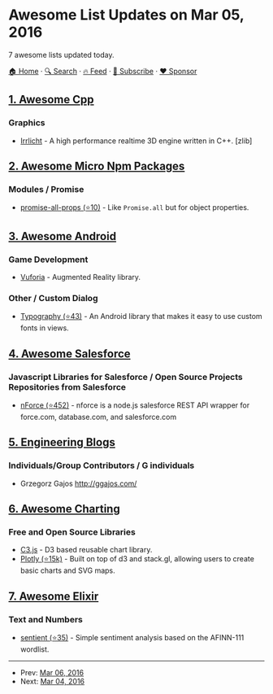 # Awesome List Updates on Mar 05, 2016

7 awesome lists updated today.

[🏠 Home](/README.md) · [🔍 Search](https://www.trackawesomelist.com/search/) · [🔥 Feed](https://www.trackawesomelist.com/rss.xml) · [📮 Subscribe](https://trackawesomelist.us17.list-manage.com/subscribe?u=d2f0117aa829c83a63ec63c2f&id=36a103854c) · [❤️  Sponsor](https://github.com/sponsors/theowenyoung)



## [1. Awesome Cpp](/content/fffaraz/awesome-cpp/README.md)

### Graphics

*   [Irrlicht](http://irrlicht.sourceforge.net/) - A high performance realtime 3D engine written in C++. \[zlib]

## [2. Awesome Micro Npm Packages](/content/parro-it/awesome-micro-npm-packages/README.md)

### Modules / Promise

*   [promise-all-props (⭐10)](https://github.com/Siilwyn/promise-all-props) - Like `Promise.all` but for object properties.

## [3. Awesome Android](/content/JStumpp/awesome-android/README.md)

### Game Development

*   [Vuforia](https://www.vuforia.com/) - Augmented Reality library.

### Other / Custom Dialog

*   [Typography (⭐43)](https://github.com/workarounds/typography) - An Android library that makes it easy to use custom fonts in views.

## [4. Awesome Salesforce](/content/mailtoharshit/awesome-salesforce/README.md)

### Javascript Libraries for Salesforce / Open Source Projects Repositories from Salesforce

*   [nForce (⭐452)](https://github.com/kevinohara80/nforce) - nforce is a node.js salesforce REST API wrapper for force.com, database.com, and salesforce.com

## [5. Engineering Blogs](/content/kilimchoi/engineering-blogs/README.md)

### Individuals/Group Contributors / G individuals

*   Grzegorz Gajos <http://ggajos.com/>

## [6. Awesome Charting](/content/zingchart/awesome-charting/README.md)

### Free and Open Source Libraries

*   [C3.js](http://c3js.org/) - D3 based reusable chart library.
*   [Plotly (⭐15k)](https://github.com/plotly/plotly.js) - Built on top of d3 and stack.gl, allowing users to create basic charts and SVG maps.

## [7. Awesome Elixir](/content/h4cc/awesome-elixir/README.md)

### Text and Numbers

*   [sentient (⭐35)](https://github.com/dantame/sentient) - Simple sentiment analysis based on the AFINN-111 wordlist.

---

- Prev: [Mar 06, 2016](/content/2016/03/06/README.md)
- Next: [Mar 04, 2016](/content/2016/03/04/README.md)